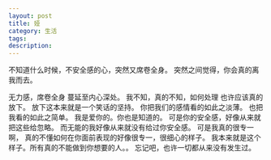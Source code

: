 ```yaml
---
layout: post 
title: 娅
category: 生活
tags: 
description:
---
```

不知道什么时候，不安全感的心，突然又席卷全身。
突然之间觉得，你会真的离我而去。

无力感，席卷全身
蔓延至内心深处。
我不知，真的不知，如何处理
也许应该真的放下。
放下这本来就是一个笑话的坚持。
你把我们的感情看的如此之淡薄。
也把我看的如此之简单。
我是爱你的。你也是知道的。
可是你的安全感，好像从来就把这些给忽略。
而无能的我好像从来就没有给过你安全感。
可是我真的很专一啊，
真的不懂如何在你面前表现的好像很专一，很细心的样子。
我本来就是这个样子。所有真的不能做到你想要的人。。
忘记吧，也许一切都从来没有发生过。
